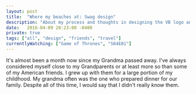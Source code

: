 ```yaml
---
layout: post
title:  "Where my beaches at: Swag design"
description: "About my process and thoughts in designing the VB logo and brand."
date:   2016-04-09 20:23:00 -0400
private: true
tags: ["all", "design", "friends", "travel"]
currentlyWatching: ["Game of Thrones", "S04E01"]
---
```

It's almost been a month now since my Grandma passed away. I've always considered myself close to my Grandparents or at least more so than some of my American friends. I grew up with them for a large portion of my childhood. My grandma often was the one who prepared dinner for our family. Despite all of this time, I would say that I didn't really *know* them. 